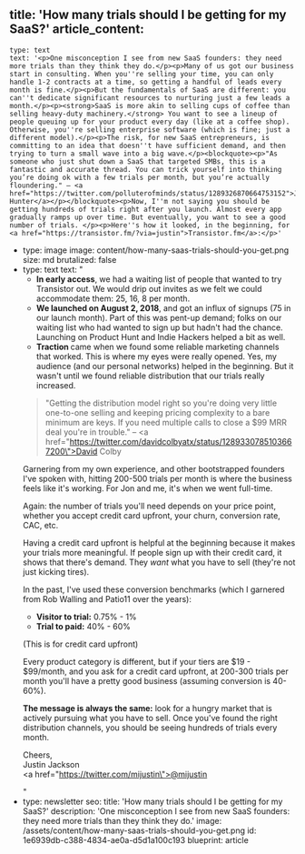 title: 'How many trials should I be getting for my SaaS?'
article_content:
  -
    type: text
    text: '<p>One misconception I see from new SaaS founders: they need more trials than they think they do.</p><p>Many of us got our business start in consulting. When you''re selling your time, you can only handle 1-2 contracts at a time, so getting a handful of leads every month is fine.</p><p>But the fundamentals of SaaS are different: you can''t dedicate significant resources to nurturing just a few leads a month.</p><p><strong>SaaS is more akin to selling cups of coffee than selling heavy-duty machinery.</strong> You want to see a lineup of people queuing up for your product every day (like at a coffee shop). Otherwise, you''re selling enterprise software (which is fine; just a different model).</p><p>The risk, for new SaaS entrepreneurs, is committing to an idea that doesn''t have sufficient demand, and then trying to turn a small wave into a big wave.</p><blockquote><p>"As someone who just shut down a SaaS that targeted SMBs, this is a fantastic and accurate thread. You can trick yourself into thinking you’re doing ok with a few trials per month, but you’re actually floundering." – <a href="https://twitter.com/polluterofminds/status/1289326870664753152">Justin Hunter</a></p></blockquote><p>Now, I''m not saying you should be getting hundreds of trials right after you launch. Almost every app gradually ramps up over time. But eventually, you want to see a good number of trials. </p><p>Here''s how it looked, in the beginning, for <a href="https://transistor.fm/?via=justin">Transistor.fm</a>:</p>'
  -
    type: image
    image: content/how-many-saas-trials-should-you-get.png
    size: md
    brutalized: false
  -
    type: text
    text: "<ul><li><b>In early access</b>, we had a waiting list of people that wanted to try Transistor out. We would drip out invites as we felt we could accommodate them: 25, 16, 8 per month.</li><li><b>We launched on August 2, 2018</b>, and got an influx of signups (75 in our launch month). Part of this was pent-up demand; folks on our waiting list who had wanted to sign up but hadn't had the chance. Launching on Product Hunt and Indie Hackers helped a bit as well.</li><li><b>Traction </b>came when we found some reliable marketing channels that worked. This is where my eyes were really opened. Yes, my audience (and our personal networks) helped in the beginning. But it wasn't until we found reliable distribution that our trials really increased.</li></ul><blockquote><p>\"Getting the distribution model right so you're doing very little one-to-one selling and keeping pricing complexity to a bare minimum are keys. If you need multiple calls to close a $99 MRR deal you're in trouble.\" –&nbsp;<a href=\"https://twitter.com/davidcolbyatx/status/1289330785103667200\">David Colby</a></p></blockquote><p>Garnering from my own experience, and other bootstrapped founders I've spoken with, hitting 200-500 trials per month is where the business feels like it's working. For Jon and me, it's when we went full-time.</p><p>Again: the number of trials you'll need depends on your price point, whether you accept credit card upfront, your churn, conversion rate, CAC, etc.</p><p>Having a credit card upfront is helpful at the beginning because it makes your trials more meaningful. If people sign up with their credit card, it shows that there's demand. They <i>want </i>what you have to sell (they're not just kicking tires).</p><p>In the past, I've used these conversion benchmarks (which I garnered from Rob Walling and Patio11 over the years):</p><ul><li><b>Visitor to trial:</b> 0.75% - 1%</li><li><b>Trial to paid:</b> 40% - 60%</li></ul><p>(This is for credit card upfront)</p><p>Every product category is different, but if your tiers are $19 - $99/month, and you ask for a credit card upfront,&nbsp;at 200-300 trials per month you'll have a pretty good business (assuming conversion is 40-60%).</p><p><b>The message is always the same:</b> look for a hungry market that is actively pursuing what you have to sell. Once you've found the right distribution channels, you should be seeing hundreds of trials every month.</p><p>Cheers,<br>Justin Jackson<br><a href=\"https://twitter.com/mijustin\">@mijustin</a></p>"
  -
    type: newsletter
seo:
  title: 'How many trials should I be getting for my SaaS?'
  description: 'One misconception I see from new SaaS founders: they need more trials than they think they do.'
  image: /assets/content/how-many-saas-trials-should-you-get.png
id: 1e6939db-c388-4834-ae0a-d5d1a100c193
blueprint: article
